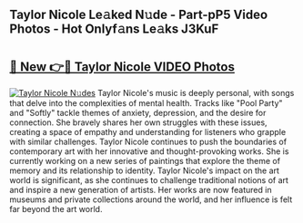 ## Taylor Nicole Le𝚊ked N𝚞de - Part-pP5 Video Photos - Hot Onlyf𝚊ns Le𝚊ks J3KuF

# <h2><a href="http://ab7650.deff.icu/?id=Taylor+Nicole">🔗 New 👉🔴 Taylor Nicole VIDEO Photos</a></h2>

[![Taylor Nicole N𝚞des](https://i.imgur.com/rIISA9y.gif)](http://ab7650.deff.icu/?id=Taylor+Nicole)
Taylor Nicole's music is deeply personal, with songs that delve into the complexities of mental health. Tracks like "Pool Party" and "Softly" tackle themes of anxiety, depression, and the desire for connection. She bravely shares her own struggles with these issues, creating a space of empathy and understanding for listeners who grapple with similar challenges. Taylor Nicole continues to push the boundaries of contemporary art with her innovative and thought-provoking works. She is currently working on a new series of paintings that explore the theme of memory and its relationship to identity. Taylor Nicole's impact on the art world is significant, as she continues to challenge traditional notions of art and inspire a new generation of artists. Her works are now featured in museums and private collections around the world, and her influence is felt far beyond the art world.
